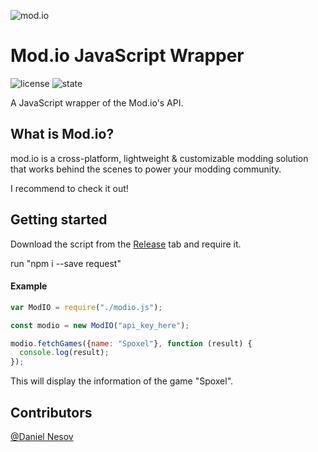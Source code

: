 ![mod.io](https://camo.githubusercontent.com/f66236072c6723d59617f821e9ec200e94696989/68747470733a2f2f7374617469632e6d6f642e696f2f76312f696d616765732f6272616e64696e672f6d6f64696f2d636f6c6f722d6461726b2e737667)
# Mod.io JavaScript Wrapper
![license](https://img.shields.io/badge/License-MIT-green.svg) ![state](https://img.shields.io/badge/State-WIP-red.svg)

A JavaScript wrapper of the Mod.io's API. 

## What is Mod.io?
mod.io is a cross-platform, lightweight & customizable modding solution that works behind the scenes to power your modding community.

I recommend to check it out!

## Getting started
Download the script from the [Release](https://github.com/dnesov/Mod.io-JS/releases) tab and require it.

run "npm i --save request"

#### Example
```js
var ModIO = require("./modio.js");

const modio = new ModIO("api_key_here");

modio.fetchGames({name: "Spoxel"}, function (result) {
  console.log(result);
});
```
This will display the information of the game "Spoxel".

## Contributors
[@Daniel Nesov](https://github.com/dnesov)

